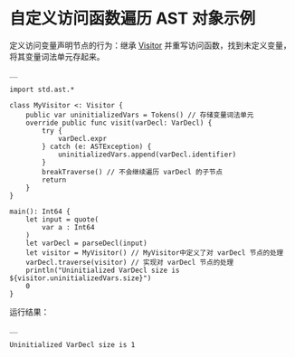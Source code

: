 
# 自定义访问函数遍历 AST 对象示例

定义访问变量声明节点的行为：继承 [Visitor](https://docs.cangjie-lang.cn/docs/1.0.1/libs/std/ast/ast_package_api/ast_package_classes.html#class-visitor) 并重写访问函数，找到未定义变量，将其变量词法单元存起来。
    
    __
    
    import std.ast.*
    
    class MyVisitor <: Visitor {
        public var uninitializedVars = Tokens() // 存储变量词法单元
        override public func visit(varDecl: VarDecl) {
            try {
                varDecl.expr
            } catch (e: ASTException) {
                uninitializedVars.append(varDecl.identifier)
            }
            breakTraverse() // 不会继续遍历 varDecl 的子节点
            return
        }
    }
    
    main(): Int64 {
        let input = quote(
            var a : Int64
        )
        let varDecl = parseDecl(input)
        let visitor = MyVisitor() // MyVisitor中定义了对 varDecl 节点的处理
        varDecl.traverse(visitor) // 实现对 varDecl 节点的处理
        println("Uninitialized VarDecl size is ${visitor.uninitializedVars.size}")
        0
    }
    
运行结果：
    
    __
    
    Uninitialized VarDecl size is 1